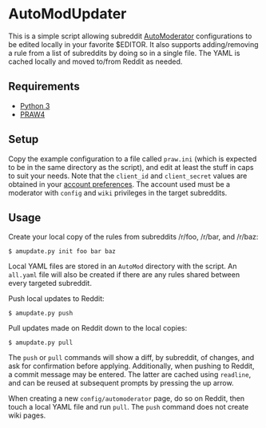 AutoModUpdater
==============

This is a simple script allowing subreddit [AutoModerator](https://www.reddit.com/r/AutoModerator/) configurations to be edited locally in your favorite $EDITOR. It also supports adding/removing a rule from a list of subreddits by doing so in a single file. The YAML is cached locally and moved to/from Reddit as needed.

Requirements
------------

 * [Python 3](https://www.python.org/)
 * [PRAW4](https://praw.readthedocs.io/en/praw4/index.html)

Setup
-----

Copy the example configuration to a file called `praw.ini` (which is expected to be in the same directory as the script), and edit at least the stuff in caps to suit your needs. Note that the `client_id` and `client_secret` values are obtained in your [account preferences](https://github.com/reddit/reddit/wiki/OAuth2-Quick-Start-Example#first-steps). The account used must be a moderator with `config` and `wiki` privileges in the target subreddits.

Usage
-----

Create your local copy of the rules from subreddits /r/foo, /r/bar, and /r/baz:

    $ amupdate.py init foo bar baz

Local YAML files are stored in an `AutoMod` directory with the script. An `all.yaml` file will also be created if there are any rules shared between every targeted subreddit.

Push local updates to Reddit:

    $ amupdate.py push

Pull updates made on Reddit down to the local copies:

    $ amupdate.py pull

The `push` or `pull` commands will show a diff, by subreddit, of changes, and ask for confirmation before applying. Additionally, when pushing to Reddit, a commit message may be entered. The latter are cached using `readline`, and can be reused at subsequent prompts by pressing the up arrow.

When creating a new `config/automoderator` page, do so on Reddit, then touch a local YAML file and run `pull`. The `push` command does not create wiki pages.
